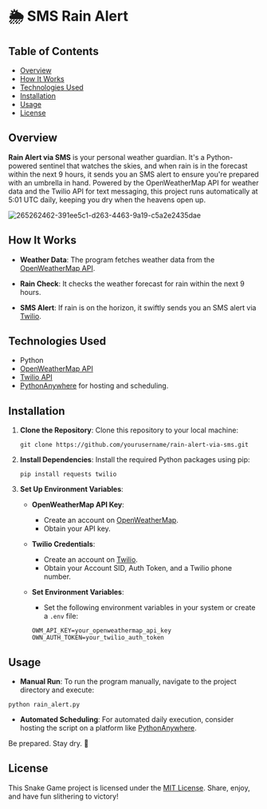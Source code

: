 # 🌦️ SMS Rain Alert

## Table of Contents

- [Overview](#overview)
- [How It Works](#how-it-works)
- [Technologies Used](#technologies-used)
- [Installation](#installation)
- [Usage](#usage)
- [License](#license)

## Overview

**Rain Alert via SMS** is your personal weather guardian. It's a Python-powered sentinel that watches the skies, and when rain is in the forecast within the next 9 hours, it sends you an SMS alert to ensure you're prepared with an umbrella in hand. Powered by the OpenWeatherMap API for weather data and the Twilio API for text messaging, this project runs automatically at 5:01 UTC daily, keeping you dry when the heavens open up.

![265262462-391ee5c1-d263-4463-9a19-c5a2e2435dae](https://github.com/asvilen/Rain-Alert/assets/47661156/06dcb0c2-1ba3-4f82-ac23-bc0a9d32e4bb)


## How It Works

- **Weather Data**: The program fetches weather data from the [OpenWeatherMap API](https://openweathermap.org/api).

- **Rain Check**: It checks the weather forecast for rain within the next 9 hours.

- **SMS Alert**: If rain is on the horizon, it swiftly sends you an SMS alert via [Twilio](https://www.twilio.com/).

## Technologies Used

- Python
- [OpenWeatherMap API](https://openweathermap.org/api)
- [Twilio API](https://www.twilio.com/)
- [PythonAnywhere](https://www.pythonanywhere.com/) for hosting and scheduling.

## Installation

1. **Clone the Repository**: Clone this repository to your local machine:
   ```
   git clone https://github.com/yourusername/rain-alert-via-sms.git
   ```
2. **Install Dependencies**: Install the required Python packages using pip:

    ```
    pip install requests twilio
    ```
3. **Set Up Environment Variables**:

   - **OpenWeatherMap API Key**:
       - Create an account on [OpenWeatherMap](https://openweathermap.org/).
       - Obtain your API key.
    
   - **Twilio Credentials**:
       - Create an account on [Twilio](https://www.twilio.com/).
       - Obtain your Account SID, Auth Token, and a Twilio phone number.
    
   - **Set Environment Variables**:
       - Set the following environment variables in your system or create a `.env` file:
    
      ```
      OWM_API_KEY=your_openweathermap_api_key
      OWN_AUTH_TOKEN=your_twilio_auth_token
      ```
## Usage

- **Manual Run**: To run the program manually, navigate to the project directory and execute:
```
python rain_alert.py
```
- **Automated Scheduling**: For automated daily execution, consider hosting the script on a platform like [PythonAnywhere](https://www.pythonanywhere.com/).

Be prepared. Stay dry. 🌂

## License

This Snake Game project is licensed under the [MIT License](LICENSE). Share, enjoy, and have fun slithering to victory!
